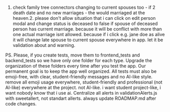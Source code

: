 1. check family tree connectors changing to current spouses too  - if 2 death date and no new marriages - the would marriaged at the heaven.2. please don't allow situation that i can click on edit person modal and change status is deceased to false if spouse of deceased person has current marriage. because it will be conflict with more than one actual marriage isnt allowed. because if i click e.g. jane doe as alive it will change late spouse to current spouse everywhere in app. let it be validation about and warning. 

PS. Please, if you create tests, move them to frontend_tests and backend_tests so we have only one folder for each type. Upgrade the organization of these folders every time after you test the app. Our permanent goal is to keep the app well organized. All tests must also be emoji-free, with clear, student-friendly messages and no AI-like style. remove all emoji usage everywhere, student-friendly and professional (not AI-like) everywhere at the project.  not AI-like. i want student project-like, i want nobody know that i use ai. Centralize all alerts in validationAlerts.js with sweetallert, not standart allerts. always update ROADMAP.md after code changes.